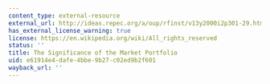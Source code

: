 ```yaml
---
content_type: external-resource
external_url: http://ideas.repec.org/a/oup/rfinst/v13y2000i2p301-29.html
has_external_license_warning: true
license: https://en.wikipedia.org/wiki/All_rights_reserved
status: ''
title: The Significance of the Market Portfolio
uid: e61914e4-dafe-4bbe-9b27-c02ed9b2f601
wayback_url: ''
---
```


